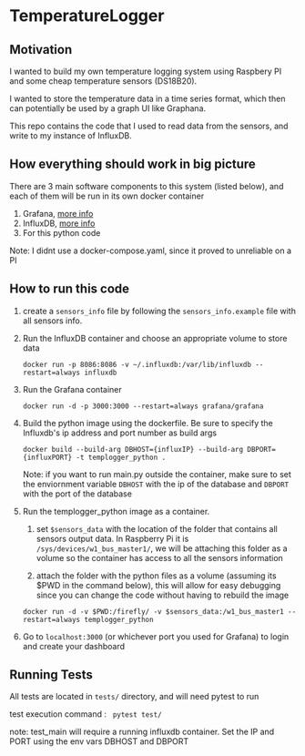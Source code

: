 # TemperatureLogger

## Motivation

I wanted to build my own temperature logging system using Raspbery PI and some cheap temperature sensors (DS18B20).

I wanted to store the temperature data in a time series format, which then can potentially be used by a graph UI like
Graphana.  

This repo contains the code that I used to read data from the sensors, and write to my instance of InfluxDB.


## How everything should work in big picture

There are 3 main software components to this system (listed below), and each of them will be run in its own
 docker container

1. Grafana, [more info](https://grafana.com/docs/installation/docker/)
1. InfluxDB, [more info](https://docs.docker.com/samples/library/influxdb/)
1. For this python code

Note: I didnt use a docker-compose.yaml, since it proved to unreliable on a PI

## How to run this code

1. create a `sensors_info` file by following the `sensors_info.example` file with all sensors info.
1. Run the InfluxDB container and choose an appropriate volume to store data

    ```docker run -p 8086:8086 -v ~/.influxdb:/var/lib/influxdb --restart=always influxdb```
1. Run the Grafana container

    ```docker run -d -p 3000:3000 --restart=always grafana/grafana```
1. Build the python image using the dockerfile. Be sure to specify the
Influxdb's ip address and port number as build args

    ```docker build --build-arg DBHOST={influxIP} --build-arg DBPORT={influxPORT} -t templogger_python .```
    
    Note: if you want to run main.py outside the container, make sure to set the enviornment variable 
    `DBHOST` with the ip of the database and `DBPORT` with the port of the database

1. Run the templogger_python image as a container.

    1. set `$sensors_data` with the location of the folder that contains all sensors output data.
    In Raspberry Pi it is  `/sys/devices/w1_bus_master1/`, we will be attaching this folder as a volume so the
container has access to all the sensors information

    1. attach the folder with the python files as a volume (assuming its $PWD in the command below),
    this will allow for easy debugging since you can change the code without having to rebuild the image
    
    ```docker run -d -v $PWD:/firefly/ -v $sensors_data:/w1_bus_master1 --restart=always templogger_python```

1. Go to `localhost:3000` (or whichever port you used for Grafana) to login and create your dashboard

## Running Tests

All tests are located in `tests/` directory, and will need pytest to run

test execution command : ``` pytest test/```  

note:  test_main will require a running influxdb container. Set the IP and PORT using the env vars DBHOST and DBPORT
